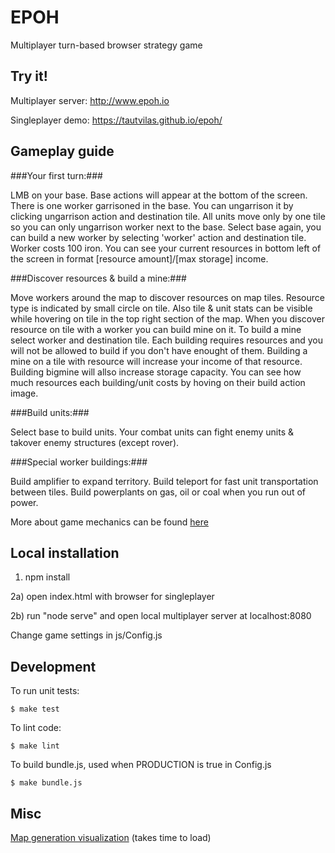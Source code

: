 # EPOH

Multiplayer turn-based browser strategy game

## Try it! ##

Multiplayer server: http://www.epoh.io

Singleplayer demo: https://tautvilas.github.io/epoh/

## Gameplay guide ##

###Your first turn:###

LMB on your base. Base actions will appear at the bottom of the screen. There is one worker garrisoned in the base.
You can ungarrison it by clicking ungarrison action and destination tile. All units move only by one tile so you can
only ungarrison worker next to the base. Select base again, you can build a new worker by selecting 'worker' action
and destination tile. Worker costs 100 iron. You can see your current resources in bottom left of the screen in format
[resource amount]/[max storage] income.

###Discover resources & build a mine:###

Move workers around the map to discover resources on map tiles. Resource type is
indicated by small circle on tile. Also tile & unit stats can be visible while hovering on tile in the top right section of the map.
When you discover resource on tile with a worker you can build mine on it. To build a mine select worker and destination tile.
Each building requires resources and you will not be allowed to build if you don't have enought of them. Building a mine on a tile
with resource will increase your income of that resource. Building bigmine will allso increase storage capacity. You can see
how much resources each building/unit costs by hoving on their build action image.

###Build units:###

Select base to build units. Your combat units can fight enemy units & takover enemy structures (except rover).

###Special worker buildings:###

Build amplifier to expand territory. Build teleport for fast unit transportation between tiles. Build powerplants on gas, oil or coal when you
run out of power.

More about game mechanics can be found [here](https://tautvilas.github.io/epoh/rules.html)

## Local installation ##

1) npm install

2a) open index.html with browser for singleplayer

2b) run "node serve" and open local multiplayer server at localhost:8080

Change game settings in js/Config.js

## Development ###

To run unit tests:

    $ make test

To lint code:

    $ make lint

To build bundle.js, used when PRODUCTION is true in Config.js

    $ make bundle.js


## Misc ##

[Map generation visualization](https://tautvilas.github.io/epoh.perlin.html) (takes time to load)
